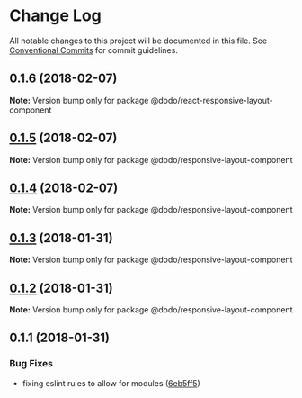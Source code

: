 # Change Log

All notable changes to this project will be documented in this file.
See [Conventional Commits](https://conventionalcommits.org) for commit guidelines.

<a name="0.1.6"></a>
## 0.1.6 (2018-02-07)




**Note:** Version bump only for package @dodo/react-responsive-layout-component

<a name="0.1.5"></a>
## [0.1.5](https://bitbucket.isobaraustralia.com/scm/~adrian.bonnici/dodo-packages-monorepo/compare/@dodo/responsive-layout-component@0.1.4...@dodo/responsive-layout-component@0.1.5) (2018-02-07)




**Note:** Version bump only for package @dodo/responsive-layout-component

<a name="0.1.4"></a>
## [0.1.4](https://bitbucket.isobaraustralia.com/scm/~adrian.bonnici/dodo-packages-monorepo/compare/@dodo/responsive-layout-component@0.1.3...@dodo/responsive-layout-component@0.1.4) (2018-02-07)




**Note:** Version bump only for package @dodo/responsive-layout-component

<a name="0.1.3"></a>
## [0.1.3](https://bitbucket.isobaraustralia.com/scm/~adrian.bonnici/dodo-packages-monorepo/compare/@dodo/responsive-layout-component@0.1.2...@dodo/responsive-layout-component@0.1.3) (2018-01-31)




**Note:** Version bump only for package @dodo/responsive-layout-component

<a name="0.1.2"></a>
## [0.1.2](https://bitbucket.isobaraustralia.com/scm/~adrian.bonnici/dodo-packages-monorepo/compare/@dodo/responsive-layout-component@0.1.1...@dodo/responsive-layout-component@0.1.2) (2018-01-31)




**Note:** Version bump only for package @dodo/responsive-layout-component

<a name="0.1.1"></a>
## 0.1.1 (2018-01-31)


### Bug Fixes

* fixing eslint rules to allow for modules ([6eb5ff5](https://bitbucket.isobaraustralia.com/scm/~adrian.bonnici/dodo-packages-monorepo/commits/6eb5ff5))
